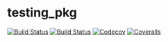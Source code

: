 # testing_pkg

[![Build Status](https://travis-ci.com/jfb-h/testing_pkg.jl.svg?branch=master)](https://travis-ci.com/jfb-h/testing_pkg.jl)
[![Build Status](https://ci.appveyor.com/api/projects/status/github/jfb-h/testing_pkg.jl?svg=true)](https://ci.appveyor.com/project/jfb-h/testing_pkg-jl)
[![Codecov](https://codecov.io/gh/jfb-h/testing_pkg.jl/branch/master/graph/badge.svg)](https://codecov.io/gh/jfb-h/testing_pkg.jl)
[![Coveralls](https://coveralls.io/repos/github/jfb-h/testing_pkg.jl/badge.svg?branch=master)](https://coveralls.io/github/jfb-h/testing_pkg.jl?branch=master)
